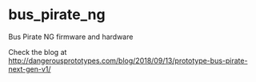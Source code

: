 # bus_pirate_ng
Bus Pirate NG firmware and hardware

Check the blog at http://dangerousprototypes.com/blog/2018/09/13/prototype-bus-pirate-next-gen-v1/
